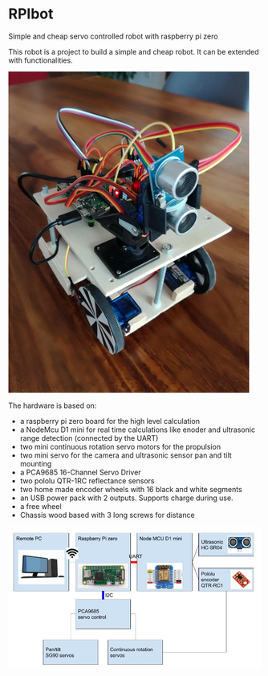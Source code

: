 # RPIbot
Simple and cheap servo controlled robot with raspberry pi zero

This robot is a project to build a simple and cheap robot. It can be extended with functionalities.

<img src="/images/rpibot_image.jpg?raw=true" width="480">

The hardware is based on: 
- a raspberry pi zero board for the high level calculation
- a NodeMcu D1 mini for real time calculations like enoder and ultrasonic range detection (connected by the UART)
- two mini continuous rotation servo motors for the propulsion
- two mini servo for the camera and ultrasonic sensor pan and tilt mounting
- a PCA9685 16-Channel Servo Driver
- two pololu QTR-1RC reflectance sensors
- two home made encoder wheels with 16 black and white segments
- an USB power pack with 2 outputs. Supports charge during use.
- a free wheel
- Chassis wood based with 3 long screws for distance

![HW diagram](/images/RPIbot_Hardware.jpg?raw=true)
